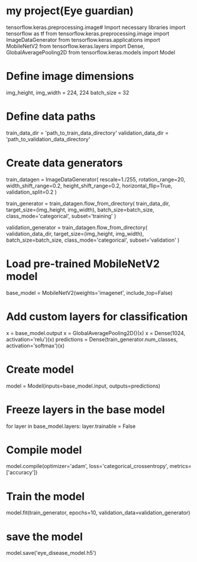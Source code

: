 # my project(Eye guardian)
tensorflow.keras.preprocessing.image# Import necessary libraries
import tensorflow as tf
from tensorflow.keras.preprocessing.image import ImageDataGenerator
from tensorflow.keras.applications import MobileNetV2
from tensorflow.keras.layers import Dense, GlobalAveragePooling2D
from tensorflow.keras.models import Model

# Define image dimensions
img_height, img_width = 224, 224
batch_size = 32

# Define data paths
train_data_dir = 'path_to_train_data_directory'
validation_data_dir = 'path_to_validation_data_directory'

# Create data generators
train_datagen = ImageDataGenerator(
    rescale=1./255,
    rotation_range=20,
    width_shift_range=0.2,
    height_shift_range=0.2,
    horizontal_flip=True,
    validation_split=0.2
)

train_generator = train_datagen.flow_from_directory(
    train_data_dir,
    target_size=(img_height, img_width),
    batch_size=batch_size,
    class_mode='categorical',
    subset='training'
)

validation_generator = train_datagen.flow_from_directory(
    validation_data_dir,
    target_size=(img_height, img_width),
    batch_size=batch_size,
    class_mode='categorical',
    subset='validation'
)

# Load pre-trained MobileNetV2 model
base_model = MobileNetV2(weights='imagenet', include_top=False)

# Add custom layers for classification
x = base_model.output
x = GlobalAveragePooling2D()(x)
x = Dense(1024, activation='relu')(x)
predictions = Dense(train_generator.num_classes, activation='softmax')(x)

# Create model
model = Model(inputs=base_model.input, outputs=predictions)

# Freeze layers in the base model
for layer in base_model.layers:
    layer.trainable = False

# Compile model
model.compile(optimizer='adam', loss='categorical_crossentropy', metrics=['accuracy'])

# Train the model
model.fit(train_generator, epochs=10, validation_data=validation_generator)

# save the model
model.save('eye_disease_model.h5')

